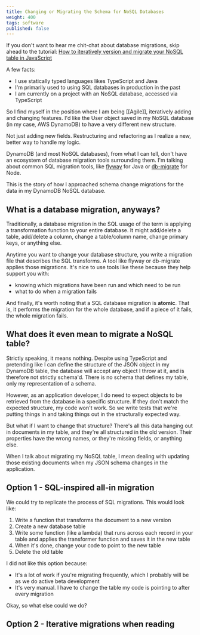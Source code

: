 ```yaml
---
title: Changing or Migrating the Schema for NoSQL Databases
weight: 400
tags: software
published: false
---
```


If you don't want to hear me chit-chat about database migrations, skip ahead to the tutorial: [How to iteratively version and migrate your NoSQL table in JavaScript]()

A few facts:
- I use statically typed languages likes TypeScript and Java
- I'm primarily used to using SQL databases in production in the past
- I am currently on a project with an NoSQL database, accessed via TypeScript

So I find myself in the position where I am being [[Agile]], iteratively adding and changing features. I'd like the User object saved in my NoSQL database (in my case, AWS DynamoDB) to have a very different new structure.

Not just adding new fields. Restructuring and refactoring as I realize a new, better way to handle my logic.

DynamoDB (and most NoSQL databases), from what I can tell, don't have an ecosystem of database migration tools surrounding them. I'm talking about common SQL migration tools, like [flyway](https://flywaydb.org/) for Java or [db-migrate](https://github.com/db-migrate/node-db-migrate) for Node. 

This is the story of how I approached schema change migrations for the data in my DynamoDB NoSQL database.

## What is a database migration, anyways?

Traditionally, a database migration in the SQL usage of the term is applying a transformation function to your entire database. It might add/delete a table, add/delete a column, change a table/column name, change primary keys, or anything else. 

Anytime you want to change your database structure, you write a migration file that describes the SQL transforms. A tool like flyway or db-migrate applies those migrations. It's nice to use tools like these because they help support you with:
- knowing which migrations have been run and which need to be run
- what to do when a migration fails

And finally, it's worth noting that a SQL database migration is **atomic**.  That is, it performs the migration for the whole database, and if a piece of it fails, the whole migration fails.

## What does it even mean to migrate a NoSQL table?

Strictly speaking, it means nothing. Despite using TypeScript and pretending like I can define the structure of the JSON object in my DynamoDB table, the database will accept any object I throw at it, and is therefore not strictly schema'd. There is no schema that defines my table, only my representation of a schema.

However, as an application developer, I do need to expect objects to be retrieved from the database in a specific structure. If they don't match the expected structure, my code won't work. So we write tests that we're putting things in and taking things out in the structurally expected way.

But what if I want to change that structure? There's all this data hanging out in documents in my table, and they're all structured in the old version. Their properties have the wrong names, or they're missing fields, or anything else. 

When I talk about migrating my NoSQL table, I mean dealing with updating those existing documents when my JSON schema changes in the application.

## Option 1 - SQL-inspired all-in migration

We could try to replicate the process of SQL migrations. This would look like:

1. Write a function that transforms the document to a new version
2. Create a new database table
3. Write some function (like a lambda) that runs across each record in your table and applies the transformer function and saves it in the new table
4. When it's done, change your code to point to the new table
5. Delete the old table

I did not like this option because:
- It's a lot of work if you're migrating frequently, which I probably will be as we do active beta development
- It's very manual. I have to change the table my code is pointing to after every migration

Okay, so what else could we do?

## Option 2 - Iterative migrations when reading